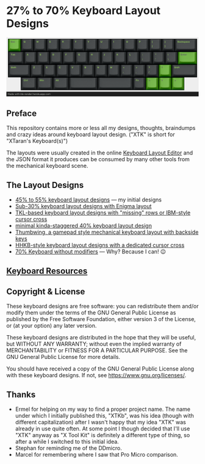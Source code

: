 27% to 70% Keyboard Layout Designs
==================================

![XTHH 48 rendered with GMK Terminal](Images/XTHH-48.GMK-Terminal.png)

Preface
-------

This repository contains more or less all my designs, thoughts,
braindumps and crazy ideas around keyboard layout design.
("XTK" is short for "XTaran's Keyboard(s)")

The layouts were usually created in the online [Keyboard Layout
Editor](http://www.keyboard-layout-editor.com/) and the JSON format it
produces can be consumed by many other tools from the mechanical
keyboard scene.

The Layout Designs
------------------

* [45% to 55% keyboard layout designs](XTK.md) — my initial designs
* [Sub-30% keyboard layout designs with Enigma layout](Painigma27.md)
* [TKL-based keyboard layout designs with "missing" rows or IBM-style cursor cross](XTKL.md)
* [minimal kinda-staggered 40% keyboard layout design](XTM.md)
* [Thumbwing, a gamepad style mechanical keyboard layout with backside keys](Thumbwing.md)
* [HHKB-style keyboard layout designs with a dedicated cursor cross](HHKB-with-cursor-cross.md)
* [70% Keyboard without modifiers](NoMod.md) — Why? Because I can! 😉

[Keyboard Resources](Resources.md)
----------------------------------

Copyright & License
-------------------

These keyboard designs are free software: you can redistribute them
and/or modify them under the terms of the GNU General Public License
as published by the Free Software Foundation, either version 3 of the
License, or (at your option) any later version.

These keyboard designs are distributed in the hope that they will be
useful, but WITHOUT ANY WARRANTY; without even the implied warranty of
MERCHANTABILITY or FITNESS FOR A PARTICULAR PURPOSE.  See the GNU
General Public License for more details.

You should have received a copy of the GNU General Public License
along with these keyboard designs.  If not, see
https://www.gnu.org/licenses/.

Thanks
------

* Ermel for helping on my way to find a proper project name. The name
  under which I initially published this, "XTKb", was his idea (though
  with different capitalization) after I wasn't happy that my idea
  "XTK" was already in use quite often. At some point I though decided
  that I'll use "XTK" anyway as "X Tool Kit" is definitely a different
  type of thing, so after a while I switched to this initial idea.
* Stephan for reminding me of the DDmicro.
* Marcel for remembering where I saw that Pro Micro comparison.
